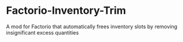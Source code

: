 # Factorio-Inventory-Trim
A mod for Factorio that automatically frees inventory slots by removing insignificant excess quantities
